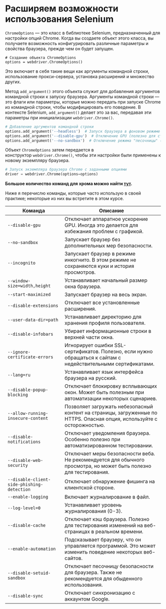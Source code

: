 # Расширяем возможности использования Selenium

`ChromeOptions` — это класс в библиотеке Selenium, предназначенный для настройки опций Chrome. Когда вы создаете объект этого класса, вы получаете возможность конфигурировать различные параметры и свойства браузера, прежде чем он будет запущен.

```
# Создание объекта ChromeOptions
options = webdriver.ChromeOptions()
```

Это включает в себя такие вещи как аргументы командной строки, использование прокси-сервера, установка расширений и множество других.

Метод `add_argument()` этого объекта служит для добавления аргументов командной строки к запуску браузера. Аргументы командной строки — это флаги или параметры, которые можно передать при запуске Chrome из командной строки, чтобы модифицировать его поведение. В контексте Selenium, `add_argument()` делает это за вас, передавая эти параметры при инициализации `webdriver.Chrome()`.

```python
# Добавление аргументов командной строки
options.add_argument('--headless')  # Запуск браузера в фоновом режиме (без GUI)
options.add_argument('--disable-gpu')  # Отключение GPU (полезно для старых версий Chrome)
options.add_argument('--no-sandbox')  # Отключение режима "песочницы" (sandbox)
```

Объект `ChromeOptions` затем передается в конструктор `webdriver.Chrome()`, чтобы эти настройки были применены к новому экземпляру браузера. 

```python
# Запуск экземпляра браузера Chrome с заданными опциями
driver = webdriver.Chrome(options=options)
```

**Большое количество команд для хрома можно найти [тут](https://peter.sh/experiments/chromium-command-line-switches/).** 

Ниже я перечислю команды, которые часто использую в своей практике; некоторые из них вы встретите в этом курсе.

|Команда|Описание|
|---|---|
|`--disable-gpu`|Отключает аппаратное ускорение GPU. Иногда это делается для избежания проблем с графикой.|
|`--no-sandbox`|Запускает браузер без дополнительных мер безопасности.|
|`--incognito`|Запускает браузер в режиме инкогнито. В этом режиме не сохраняются куки и история просмотров.|
|`--window-size=width,height`|Устанавливает начальный размер окна браузера.|
|`--start-maximized`|Запускает браузер на весь экран.|
|`--disable-extensions`|Отключает все установленные расширения.|
|`--user-data-dir=path`|Устанавливает директорию для хранения профиля пользователя.|
|`--disable-infobars`|Убирает информационные строки в верхней части окна.|
|`--ignore-certificate-errors`|Игнорирует ошибки SSL-сертификатов. Полезно, если нужно обращаться к сайтам с недействительными сертификатами.|
|`--lang=ru`|Устанавливает язык интерфейса браузера на русский.|
|`--disable-popup-blocking`|Отключает блокировку всплывающих окон. Может быть полезным при автоматизации некоторых сценариев.|
|`--allow-running-insecure-content`|Позволяет загружать небезопасный контент на страницы, загруженные по HTTPS. Опасная опция, используйте с осторожностью.|
|`--disable-notifications`|Отключает уведомления браузера. Особенно полезно при автоматизированном тестировании.|
|`--disable-web-security`|Отключает меры безопасности веба. Не рекомендуется для обычного просмотра, но может быть полезно для тестирования.|
|`--disable-client-side-phishing-detection`|Отключает обнаружение фишинга на клиентской стороне.|
|`--enable-logging`|Включает журналирование в файл.|
|`--log-level=0`|Устанавливает уровень журналирования (0-3).|
|`--disable-cache`|Отключает кэш браузера. Полезно для тестирования изменений на веб-страницах в реальном времени.|
|`--enable-automation`|Подсказывает браузеру, что он управляется программой. Это может изменить поведение некоторых веб-сайтов.|
|`--disable-setuid-sandbox`|Отключает песочницу безопасности для браузера. Также не рекомендуется для обыденного использования.|
|`--disable-sync`|Отключает синхронизацию с аккаунтом Google.|